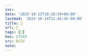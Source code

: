```yaml
---
ivs:
date: '2025-10-13T10:28:59+08:00'
lastmod: '2025-10-14T21:46:45-08:00'
title: 􄸀
url: 􄸀
tags: [𧕃]
hex: 27543
src: DCCV
note:
---
```

